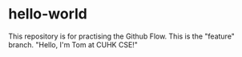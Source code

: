 # hello-world
This repository is for practising the Github Flow.
This is the "feature" branch.
"Hello, I'm Tom at CUHK CSE!"

